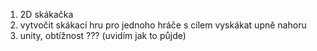 1) 2D skákačka 
2) vytvočit skákací hru pro jednoho hráče s cílem vyskákat upně nahoru
3) unity, obtížnost ??? (uvidím jak to půjde)




